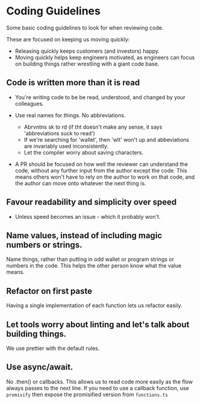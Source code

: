 # Coding Guidelines

Some basic coding guidelines to look for when reviewing code.

These are focused on keeping us moving quickly:

- Releasing quickly keeps customers (and investors) happy.
- Moving quickly helps keep engineers motivated, as engineers can focus on building things rather wrestling with a giant code base.

## Code is written more than it is read

- You're writing code to be be read, understood, and changed by your colleagues.

- Use real names for things. No abbreviations.
  - Abrvntns sk to rd (if tht doesn't make any sense, it says 'abbreviations suck to read')
  - If we're searching for 'wallet', then 'wlt' won't up and abbeviations are invariably used inconsistently.
  - Let the compiler worry about saving characters.

 - A PR should be focused on how well the reviewer can understand the code, without any further input from the author except the code. This means others won't have to rely on the author to work on that code, and the author can move onto whatever the next thing is.

## Favour readability and simplicity over speed

- Unless speed becomes an issue - which it probably won't.

## Name values, instead of including magic numbers or strings.

Name things, rather than putting in odd wallet or program strings or numbers in the code. This helps the other person know what the value means.

## Refactor on first paste

Having a single implementation of each function lets us refactor easily.

## Let tools worry about linting and let's talk about building things.

We use prettier with the default rules.

## Use async/await. 

No .then() or callbacks. This allows us to read code more easily as the flow always passes to the next line. If you need to use a callback function, use `promisify` then expose the promisified version from `functions.ts`
